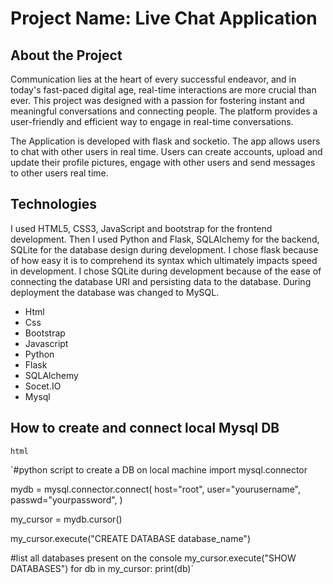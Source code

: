 # Project Name: Live Chat Application


## About the Project
Communication lies at the heart of every successful endeavor, and in today's fast-paced digital age, real-time interactions are more crucial than ever.   This project was designed with a passion for fostering instant and meaningful conversations and connecting people.  The platform provides a user-friendly and efficient way to engage in real-time conversations.

The Application is developed with flask and socketio. The app allows users to chat with other users in real time. Users can create accounts, upload and update their profile pictures, engage with other users and send messages to other users real time.





## Technologies
I used HTML5, CSS3, JavaScript and bootstrap for the frontend development.  Then I used Python and Flask, SQLAlchemy for the backend, SQLite for the database design during development.  I chose flask because of how easy it is to comprehend its syntax which ultimately impacts speed in development.  I chose SQLite during development because of the ease of connecting the database URI and persisting data to the database.  During deployment the database was changed to MySQL. 


- Html
- Css
- Bootstrap
- Javascript
- Python
- Flask
- SQLAlchemy
- Socet.IO
- Mysql



## How to create and connect local Mysql DB

`html`

`#python script to create a DB on local machine
import mysql.connector

mydb = mysql.connector.connect(
host="root",
user="yourusername",
passwd="yourpassword",
)


my_cursor = mydb.cursor()

my_cursor.execute("CREATE DATABASE database_name")

#list all databases present on the console
my_cursor.execute("SHOW DATABASES")
for db in my_cursor:
    print(db)`
